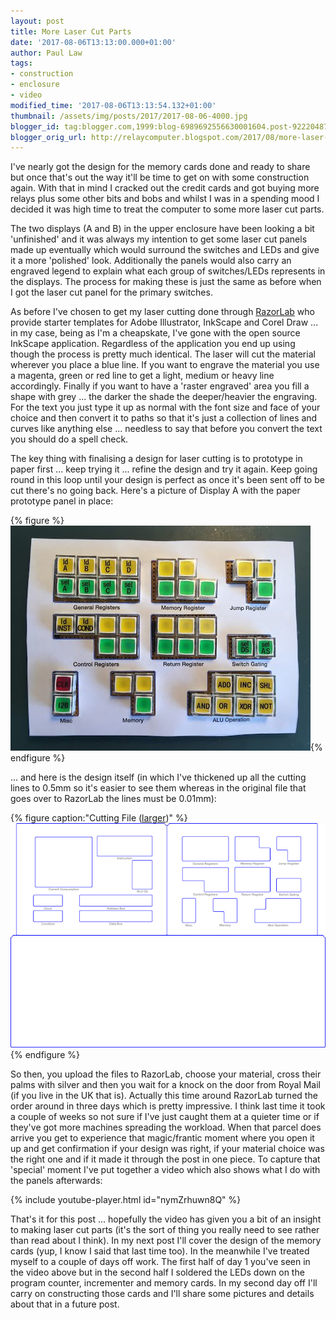 ```yaml
---
layout: post
title: More Laser Cut Parts
date: '2017-08-06T13:13:00.000+01:00'
author: Paul Law
tags:
- construction
- enclosure
- video
modified_time: '2017-08-06T13:13:54.132+01:00'
thumbnail: /assets/img/posts/2017/2017-08-06-4000.jpg
blogger_id: tag:blogger.com,1999:blog-6989692556630001604.post-9222048764227695973
blogger_orig_url: http://relaycomputer.blogspot.com/2017/08/more-laser-cut-parts.html
---
```


I've nearly got the design for the memory cards done and ready to share but 
once that's out the way it'll be time to get on with some construction again. 
With that in mind I cracked out the credit cards and got buying more relays 
plus some other bits and bobs and whilst I was in a spending mood I decided it 
was high time to treat the computer to some more laser cut parts.

The two displays (A and B) in the upper enclosure have been looking a bit 
'unfinished' and it was always my intention to get some laser cut panels made 
up eventually which would surround the switches and LEDs and give it a more 
'polished' look. Additionally the panels would also carry an engraved legend 
to explain what each group of switches/LEDs represents in the displays. The 
process for making these is just the same as before when I got the laser cut 
panel for the primary switches.

As before I've chosen to get my 
laser cutting done through [RazorLab](http://www.razorlab.co.uk/) who provide starter templates for Adobe 
Illustrator, InkScape and Corel Draw ... in my case, being as I'm a 
cheapskate, I've gone with the open source InkScape application. Regardless of 
the application you end up using though the process is pretty much identical. 
The laser will cut the material wherever you place a blue line. If you want to 
engrave the material you use a magenta, green or red line to get a light, 
medium or heavy line accordingly. Finally if you want to have a 'raster 
engraved' area you fill a shape with grey ... the darker the shade the 
deeper/heavier the engraving. For the text you just type it up as normal with 
the font size and face of your choice and then convert it to paths so that 
it's just a collection of lines and curves like anything else ... needless to 
say that before you convert the text you should do a spell check.

The key thing with finalising a design for laser cutting is to prototype in 
paper first ... keep trying it ... refine the design and try it again. Keep 
going round in this loop until your design is perfect as once it's been sent 
off to be cut there's no going back. Here's a picture of Display A with the 
paper prototype panel in place:

{% figure %}
![Display A Panel Paper Prototype](/assets/img/posts/2017/2017-08-06-0000.jpg){% endfigure %}

... and here is the design itself (in which 
I've thickened up all the cutting lines to 0.5mm so it's easier to see them 
whereas in the original file that goes over to RazorLab the lines must be 
0.01mm):

{% figure caption:"Cutting File ([larger](/assets/img/posts/2017/2017-08-06-1001.png))" %}
![Cutting File](/assets/img/posts/2017/2017-08-06-0001.png){% endfigure %}

So then, you upload the files to RazorLab, choose your 
material, cross their palms with silver and then you wait for a knock on the 
door from Royal Mail (if you live in the UK that is). Actually this time 
around RazorLab turned the order around in three days which is pretty 
impressive. I think last time it took a couple of weeks so not sure if I've 
just caught them at a quieter time or if they've got more machines spreading 
the workload. When that parcel does arrive you get to experience that 
magic/frantic moment where you open it up and get confirmation if your design 
was right, if your material choice was the right one and if it made it through 
the post in one piece. To capture that 'special' moment I've put together a 
video which also shows what I do with the panels afterwards:

{% include youtube-player.html id="nymZrhuwn8Q" %}

That's it for this post ... hopefully the video has 
given you a bit of an insight to making laser cut parts (it's the sort of 
thing you really need to see rather than read about I think). In my next post 
I'll cover the design of the memory cards (yup, I know I said that last time 
too). In the meanwhile I've treated myself to a couple of days off work. The 
first half of day 1 you've seen in the video above but in the second half I 
soldered the LEDs down on the program counter, incrementer and memory cards. 
In my second day off I'll carry on constructing those cards and I'll share 
some pictures and details about that in a future post. 